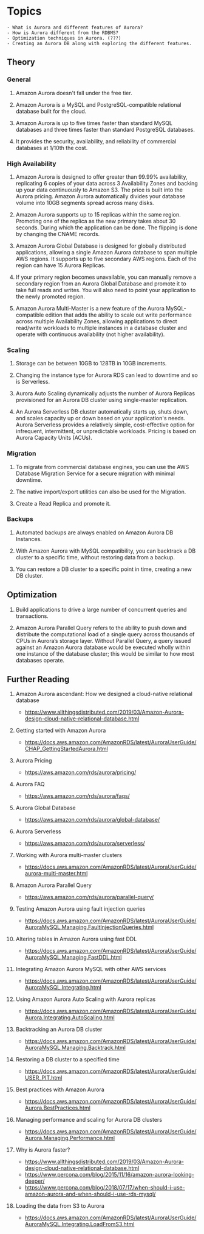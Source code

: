 # Topics

    - What is Aurora and different features of Aurora?
    - How is Aurora different from the RDBMS?
    - Optimization techniques in Aurora. (???)
    - Creating an Aurora DB along with exploring the different features.

## Theory

### General

1. Amazon Aurora doesn't fall under the free tier.

1. Amazon Aurora is a MySQL and PostgreSQL-compatible relational database built for the cloud.

1. Amazon Aurora is up to five times faster than standard MySQL databases and three times faster than standard PostgreSQL databases.

1. It provides the security, availability, and reliability of commercial databases at 1/10th the cost.

### High Availability

1. Amazon Aurora is designed to offer greater than 99.99% availability, replicating 6 copies of your data across 3 Availability Zones and backing up your data continuously to Amazon S3. The price is built into the Aurora pricing. Amazon Aurora automatically divides your database volume into 10GB segments spread across many disks.

1. Amazon Aurora supports up to 15 replicas within the same region. Promoting one of the replica as the new primary takes about 30 seconds. During which the application can be done. The flipping is done by changing the CNAME records.

1. Amazon Aurora Global Database is designed for globally distributed applications, allowing a single Amazon Aurora database to span multiple AWS regions. It supports up to five secondary AWS regions. Each of the region can have 15 Aurora Replicas.

1. If your primary region becomes unavailable, you can manually remove a secondary region from an Aurora Global Database and promote it to take full reads and writes. You will also need to point your application to the newly promoted region.

1. Amazon Aurora Multi-Master is a new feature of the Aurora MySQL-compatible edition that adds the ability to scale out write performance across multiple Availability Zones, allowing applications to direct read/write workloads to multiple instances in a database cluster and operate with continuous availability (not higher availability).

### Scaling

1. Storage can be between 10GB to 128TB in 10GB increments.

1. Changing the instance type for Aurora RDS can lead to downtime and so is Serverless.

1. Aurora Auto Scaling dynamically adjusts the number of Aurora Replicas provisioned for an Aurora DB cluster using single-master replication.

1. An Aurora Serverless DB cluster automatically starts up, shuts down, and scales capacity up or down based on your application's needs. Aurora Serverless provides a relatively simple, cost-effective option for infrequent, intermittent, or unpredictable workloads. Pricing is based on Aurora Capacity Units (ACUs).

### Migration

1. To migrate from commercial database engines, you can use the AWS Database Migration Service for a secure migration with minimal downtime.

1. The native import/export utilities can also be used for the Migration.

1. Create a Read Replica and promote it.

### Backups

1. Automated backups are always enabled on Amazon Aurora DB Instances. 

1. With Amazon Aurora with MySQL compatibility, you can backtrack a DB cluster to a specific time, without restoring data from a backup.

1. You can restore a DB cluster to a specific point in time, creating a new DB cluster.

## Optimization

1. Build applications to drive a large number of concurrent queries and transactions.

1. Amazon Aurora Parallel Query refers to the ability to push down and distribute the computational load of a single query across thousands of CPUs in Aurora’s storage layer. Without Parallel Query, a query issued against an Amazon Aurora database would be executed wholly within one instance of the database cluster; this would be similar to how most databases operate.

## Further Reading

1. Amazon Aurora ascendant: How we designed a cloud-native relational database
    - https://www.allthingsdistributed.com/2019/03/Amazon-Aurora-design-cloud-native-relational-database.html

1. Getting started with Amazon Aurora
    - https://docs.aws.amazon.com/AmazonRDS/latest/AuroraUserGuide/CHAP_GettingStartedAurora.html

1. Aurora Pricing
    - https://aws.amazon.com/rds/aurora/pricing/

1. Aurora FAQ
    - https://aws.amazon.com/rds/aurora/faqs/

1. Aurora Global Database
    - https://aws.amazon.com/rds/aurora/global-database/

1. Aurora Serverless
    - https://aws.amazon.com/rds/aurora/serverless/

1. Working with Aurora multi-master clusters
    - https://docs.aws.amazon.com/AmazonRDS/latest/AuroraUserGuide/aurora-multi-master.html

1. Amazon Aurora Parallel Query
    - https://aws.amazon.com/rds/aurora/parallel-query/

1. Testing Amazon Aurora using fault injection queries
    - https://docs.aws.amazon.com/AmazonRDS/latest/AuroraUserGuide/AuroraMySQL.Managing.FaultInjectionQueries.html

1. Altering tables in Amazon Aurora using fast DDL
    - https://docs.aws.amazon.com/AmazonRDS/latest/AuroraUserGuide/AuroraMySQL.Managing.FastDDL.html

1. Integrating Amazon Aurora MySQL with other AWS services
    - https://docs.aws.amazon.com/AmazonRDS/latest/AuroraUserGuide/AuroraMySQL.Integrating.html

1. Using Amazon Aurora Auto Scaling with Aurora replicas
    - https://docs.aws.amazon.com/AmazonRDS/latest/AuroraUserGuide/Aurora.Integrating.AutoScaling.html

1. Backtracking an Aurora DB cluster
    - https://docs.aws.amazon.com/AmazonRDS/latest/AuroraUserGuide/AuroraMySQL.Managing.Backtrack.html

1. Restoring a DB cluster to a specified time
    - https://docs.aws.amazon.com/AmazonRDS/latest/AuroraUserGuide/USER_PIT.html

1. Best practices with Amazon Aurora
    - https://docs.aws.amazon.com/AmazonRDS/latest/AuroraUserGuide/Aurora.BestPractices.html

1. Managing performance and scaling for Aurora DB clusters
    - https://docs.aws.amazon.com/AmazonRDS/latest/AuroraUserGuide/Aurora.Managing.Performance.html

1. Why is Aurora faster?
    - https://www.allthingsdistributed.com/2019/03/Amazon-Aurora-design-cloud-native-relational-database.html
    - https://www.percona.com/blog/2015/11/16/amazon-aurora-looking-deeper/
    - https://www.percona.com/blog/2018/07/17/when-should-i-use-amazon-aurora-and-when-should-i-use-rds-mysql/

1. Loading the data from S3 to Aurora
    - https://docs.aws.amazon.com/AmazonRDS/latest/AuroraUserGuide/AuroraMySQL.Integrating.LoadFromS3.html